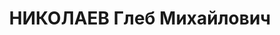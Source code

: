 ---
title: НИКОЛАЕВ Глеб Михайлович
description: 'Род. в 1905, г. Лукоянов, русский. Воентехник 2-го ранга, ст. техник
  авиазвена 25-й авиаэскадрилии 100-й авиабригады (г.Пушкин Ленинградской обл.). В
  РККА с 1932 г

  Арестован 25.06.1937. Обв. по ст. 58-9, -11. Приговор: ВК ВС СССР, 03.12.1937 –
  ВМН. Расстрелян 03.12.1937'
---